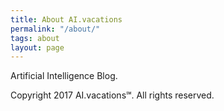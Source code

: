 ```yaml
---
title: About AI.vacations
permalink: "/about/"
tags: about
layout: page
---
```


Artificial Intelligence Blog.

Copyright 2017 AI.vacations℠. All rights reserved.
